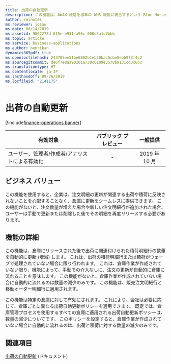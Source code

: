 ```yaml
---
title: 出荷の自動更新
description: この機能は、AWAX 機能を標準の WHS 機能に統合するという Blue Horseshoe との契約から始まります。 この機能では、関連する注文からの出荷数量のリアルタイム表現が提供され、それがウェーブで処理されていない限り、倉庫にリリースされた後でシステムは出荷の数量を自動的に更新することができます。
author: relnotes
ms.reviewer: josaw
ms.date: 08/14/2019
ms.assetid: 9062278d-615e-e911-a96c-000d3a1c7bbb
ms.topic: article
ms.service: business-applications
ms.author: henrikan
dynamics365pdf: true
ms.openlocfilehash: 243705ee51be6802b1eb30bac5cbe0ebb973f4c2
ms.sourcegitcommit: de6f7e8aa90101a730c0109e3578b9131cd3c6cc
ms.translationtype: HT
ms.contentlocale: ja-JP
ms.lasthandoff: 09/26/2019
ms.locfileid: "2141175"
---
```

# <a name="shipment-auto-update"></a>出荷の自動更新
[!include[finance-operations banner](../includes/finance-operations.md)]

| 有効対象    |  パブリック プレビュー | 一般提供 | 
| ---------- | :----------: |:----------: |
|ユーザー、管理者/作成者/アナリストによる有効化|-| 2019 年 10 月|


## <a name="business-value"></a>ビジネス バリュー
<!-- bv start -->
この機能を使用すると、企業は、注文明細の更新が関連する出荷や積荷に反映されないことを心配することなく、倉庫に更新をシームレスに提供できます。 この機能がないと、注文数量が増えた場合や新しい注文明細行が追加された場合、ユーザーは手動で更新または削除した後でその明細を再度リリースする必要があります。
<!-- bv end -->



## <a name="feature-details"></a>機能の詳細
<!--feature detail start -->
この機能は、倉庫にリリースされた後で出荷に関連付けられた積荷明細行の数量を自動的に更新 (増減) します。 これは、出荷の積荷明細行または積荷がウェーブで処理されていない場合に限り行われます。 これは、倉庫作業が作成されていない限り、機能によって、手動での介入なしに、注文の更新が自動的に倉庫に流れることを意味します。 この機能がないと、倉庫作業が作成されていない場合に自動的に流れるのは数量の減少のみです。 この機能は、販売注文明細行と移動オーダー明細行に適用されます。 
 
この機能は特定の倉庫に対して有効にされます。 これにより、会社は必要に応じて、倉庫ごとに異なる出荷自動更新ポリシーを適用できます。 既定では、倉庫管理プロセスを使用するすべての倉庫に適用される出荷自動更新ポリシーは、数量の減少についてです。 このポリシーを設定すると、倉庫作業が作成されていない場合に自動的に流れるのは、出荷と積荷に対する数量の減少のみです。
<!--feature detail end -->












## <a name="see-also"></a>関連項目

[出荷の自動更新](https://docs.microsoft.com/dynamics365-release-plan/2019wave2/dynamics365-finance-operations/shipment-auto-update) (ドキュメント)
